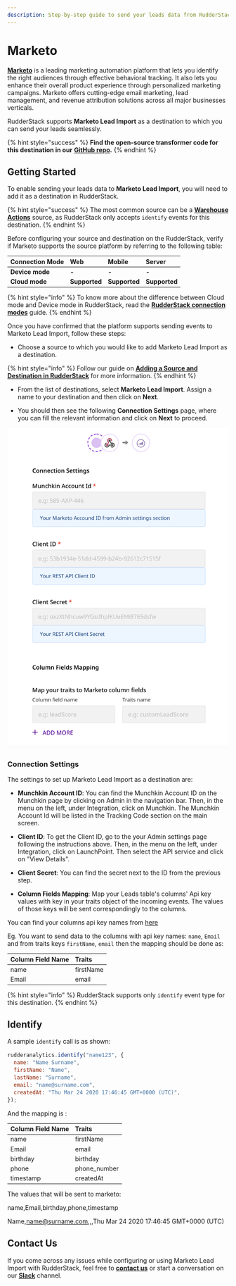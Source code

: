 ```yaml
---
description: Step-by-step guide to send your leads data from RudderStack to Marketo.
---
```


# Marketo

[**Marketo**](https://marketo.com) is a leading marketing automation platform that lets you identify the right audiences through effective behavioral tracking. It also lets you enhance their overall product experience through personalized marketing campaigns. Marketo offers cutting-edge email marketing, lead management, and revenue attribution solutions across all major businesses verticals.

RudderStack supports **Marketo Lead Import** as a destination to which you can send your leads seamlessly.

{% hint style="success" %}
**Find the open-source transformer code for this destination in our** [**GitHub repo**](https://github.com/rudderlabs/rudder-transformer/tree/master/v0/destinations/marketo_bulk_upload)**.**
{% endhint %}

## Getting Started

To enable sending your leads data to **Marketo Lead Import**, you will need to add it as a destination in RudderStack. 

{% hint style="success" %}
The most common source can be a [**Warehouse Actions**](https://docs.rudderstack.com/warehouse-actions) source, as RudderStack only accepts `identify` events for this destination.
{% endhint %}

Before configuring your source and destination on the RudderStack, verify if Marketo supports the source platform by referring to the following table:

| **Connection Mode** | **Web** | **Mobile** | **Server** |
| :--- | :--- | :--- | :--- |
| **Device mode** | **-** | **-** | **-** |
| **Cloud mode** | **Supported** | **Supported** | **Supported** |

{% hint style="info" %}
To know more about the difference between Cloud mode and Device mode in RudderStack, read the [**RudderStack connection modes**](https://docs.rudderstack.com/get-started/rudderstack-connection-modes) guide.
{% endhint %}

Once you have confirmed that the platform supports sending events to Marketo Lead Import, follow these steps:

* Choose a source to which you would like to add Marketo Lead Import as a destination.

{% hint style="info" %}
Follow our guide on [**Adding a Source and Destination in RudderStack**](https://docs.rudderstack.com/how-to-guides/adding-source-and-destination-rudderstack) for more information.
{% endhint %}

* From the list of destinations, select **Marketo Lead Import**. Assign a name to your destination and then click on **Next**.

* You should then see the following **Connection Settings** page, where you can fill the relevant information and click on **Next** to proceed.

![Marketo Connection Settings in RudderStack](../../.gitbook/assets/marketo_lead_import.png)

### Connection Settings

The settings to set up Marketo Lead Import as a destination are:

* **Munchkin Account ID**: You can find the Munchkin Account ID on the Munchkin page by clicking on Admin in the navigation bar. Then, in the menu on the left, under Integration, click on Munchkin. The Munchkin Account Id will be listed in the Tracking Code section on the main screen.

* **Client ID**: To get the Client ID, go to the your Admin settings page following the instructions above. Then, in the menu on the left, under Integration, click on LaunchPoint. Then select the API service and click on "View Details".

* **Client Secret**: You can find the secret next to the ID from the previous step.

* **Column Fields Mapping**: Map your Leads table's columns' Api key values with key in your traits object of the incoming events. The values of those keys will be sent correspondingly to the columns.

You can find your columns api key names from [here](https://developers.marketo.com/rest-api/bulk-import/bulk-custom-object-import/)

Eg. You want to send data to the columns with api key names: `name`, `Email` and from traits keys `firstName`, `email` then the mapping should be done as:

| **Column Field Name** | **Traits** |
| :--- | :--- |
| name | firstName |
| Email | email |


{% hint style="info" %}
RudderStack supports only `identify` event type for this destination.
{% endhint %}


## Identify

A sample `identify` call is as shown:

```javascript
rudderanalytics.identify("name123", {
  name: "Name Surname",
  firstName: "Name",
  lastName: "Surname",
  email: "name@surname.com",
  createdAt: "Thu Mar 24 2020 17:46:45 GMT+0000 (UTC)",
});
```
And the mapping is :

| **Column Field Name** | **Traits** |
| :--- | :--- |
| name | firstName |
| Email | email |
| birthday | birthday |
| phone | phone_number |
| timestamp | createdAt | 

The values that will be sent to marketo: 

name,Email,birthday,phone,timestamp

Name,name@surname.com,,,Thu Mar 24 2020 17:46:45 GMT+0000 (UTC)


## Contact Us

If you come across any issues while configuring or using Marketo Lead Import with RudderStack, feel free to [**contact us**](mailto:%20docs@rudderstack.com) or start a conversation on our [**Slack**](https://resources.rudderstack.com/join-rudderstack-slack) channel.

